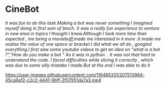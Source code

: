 
# CineBot

*It was fun to do this task.Making a bot was never something I imagined myself doing in first sem of btech. It was a really fun experience to  venture in 
new area in topics I  thought  I knew.Although I took more time   than expected , me being a moviebuff,made me interested in it more .It made me realise the value of one space or bracket.I did what we all do , googled everything.I first saw some youtube videos to get an idea on "what is a bot ?","How do you make a bot " As it was in python .. It was not that hard to understand the code. I faced difficulties while slicing it correctly , which was due to some silly mistake I made.But at the end I was able to do it*







https://user-images.githubusercontent.com/116485331/207513964-45ca9af2-c2c2-4441-9bff-2f07951da7a3.mp4

